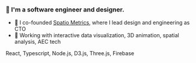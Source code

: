 ### 👋  I'm a software engineer and designer. 

- 🔭 I co-founded [Spatio Metrics](http://www.spatiometrics.com), where I lead design and engineering as CTO
- 🧪 Working with interactive data visualization, 3D animation, spatial analysis, AEC tech

React, Typescript, Node.js, D3.js, Three.js, Firebase



<!--
**jperaino/jperaino** is a ✨ _special_ ✨ repository because its `README.md` (this file) appears on your GitHub profile.

Here are some ideas to get you started:

- 🔭 I’m currently working on ...
- 🌱 I’m currently learning ...
- 👯 I’m looking to collaborate on ...
- 🤔 I’m looking for help with ...
- 💬 Ask me about ...
- 📫 How to reach me: ...
- 😄 Pronouns: ...
- ⚡ Fun fact: ...
-->
